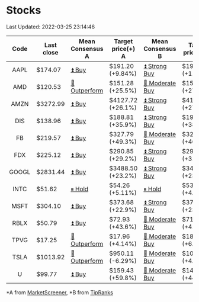 # Stocks
Last Updated: 2022-03-25 23:14:46

|Code|Last close|Mean Consensus A|Target price(+) A|Mean Consensus B|Target price(+) B|
|:--:|-|-|-|-|-|
|AAPL|$174.07|[⏫ Buy](https://m.marketscreener.com/quote/stock/-4849/)|$191.20 (+9.84%)|[⏫ Strong Buy](https://www.tipranks.com/stocks/aapl/forecast)|$193.36 (+11.67%)|
|AMD|$120.53|[🔼 Outperform](https://m.marketscreener.com/quote/stock/-19475876/)|$151.28 (+25.5%)|[🔼 Moderate Buy](https://www.tipranks.com/stocks/amd/forecast)|$154.24 (+27.97%)|
|AMZN|$3272.99|[⏫ Buy](https://m.marketscreener.com/quote/stock/-12864605/)|$4127.72 (+26.1%)|[⏫ Strong Buy](https://www.tipranks.com/stocks/amzn/forecast)|$4185.75 (+27.52%)|
|DIS|$138.96|[⏫ Buy](https://m.marketscreener.com/quote/stock/-4842/)|$188.81 (+35.9%)|[⏫ Strong Buy](https://www.tipranks.com/stocks/dis/forecast)|$191.63 (+38.61%)|
|FB|$219.57|[⏫ Buy](https://m.marketscreener.com/quote/stock/-10547141/)|$327.79 (+49.3%)|[🔼 Moderate Buy](https://www.tipranks.com/stocks/fb/forecast)|$325.10 (+46.74%)|
|FDX|$225.12|[⏫ Buy](https://m.marketscreener.com/quote/stock/-12585/)|$290.85 (+29.2%)|[⏫ Strong Buy](https://www.tipranks.com/stocks/fdx/forecast)|$295.75 (+31.37%)|
|GOOGL|$2831.44|[⏫ Buy](https://m.marketscreener.com/quote/stock/-24203373/)|$3488.50 (+23.2%)|[⏫ Strong Buy](https://www.tipranks.com/stocks/googl/forecast)|$3485.81 (+23.11%)|
|INTC|$51.62|[⏸ Hold](https://m.marketscreener.com/quote/stock/-4829/)|$54.26 (+5.11%)|[⏸ Hold](https://www.tipranks.com/stocks/intc/forecast)|$53.90 (+4.42%)|
|MSFT|$304.10|[⏫ Buy](https://m.marketscreener.com/quote/stock/-4835/)|$373.68 (+22.9%)|[⏫ Strong Buy](https://www.tipranks.com/stocks/msft/forecast)|$374.88 (+23.79%)|
|RBLX|$50.79|[⏫ Buy](https://m.marketscreener.com/quote/stock/-117793644/)|$72.93 (+43.6%)|[🔼 Moderate Buy](https://www.tipranks.com/stocks/rblx/forecast)|$71.91 (+41.58%)|
|TPVG|$17.25|[🔼 Outperform](https://m.marketscreener.com/quote/stock/-15933327/)|$17.96 (+4.14%)|[🔼 Moderate Buy](https://www.tipranks.com/stocks/tpvg/forecast)|$18.38 (+6.55%)|
|TSLA|$1013.92|[🔼 Outperform](https://m.marketscreener.com/quote/stock/-6344549/)|$950.11 (-6.29%)|[🔼 Moderate Buy](https://www.tipranks.com/stocks/tsla/forecast)|$1063.88 (+4.82%)|
|U|$99.77|[⏫ Buy](https://m.marketscreener.com/quote/stock/-112492634/)|$159.43 (+59.8%)|[🔼 Moderate Buy](https://www.tipranks.com/stocks/u/forecast)|$144.14 (+44.47%)|


*A from [MarketScreener](https://www.marketscreener.com), *B from [TipRanks](https://www.tipranks.com)
